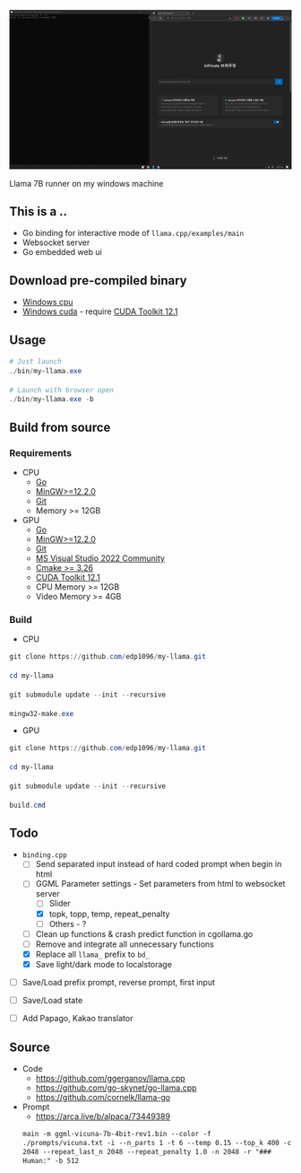 ![image description](doc/screenshot.gif)

Llama 7B runner on my windows machine

## This is a ..

* Go binding for interactive mode of `llama.cpp/examples/main`
* Websocket server
* Go embedded web ui


## Download pre-compiled binary
* [Windows cpu](https://github.com/edp1096/my-llama/releases/download/v0.1.2/my-llama.exe)
* [Windows cuda](https://github.com/edp1096/my-llama/releases/download/v0.1.2/my-llama_cu.zip) - require [CUDA Toolkit 12.1](https://developer.nvidia.com/cuda-downloads?target_os=Windows&target_arch=x86_64)


## Usage
```powershell
# Just launch
./bin/my-llama.exe

# Launch with browser open
./bin/my-llama.exe -b
```


## Build from source

### Requirements
* CPU
    * [Go](https://golang.org/dl)
    * [MinGW>=12.2.0](https://github.com/brechtsanders/winlibs_mingw/releases/tag/12.2.0-16.0.0-10.0.0-ucrt-r5)
    * [Git](https://github.com/git-for-windows/git/releases)
    * Memory >= 12GB
* GPU
    * [Go](https://golang.org/dl)
    * [MinGW>=12.2.0](https://github.com/brechtsanders/winlibs_mingw/releases/tag/12.2.0-16.0.0-10.0.0-ucrt-r5)
    * [Git](https://github.com/git-for-windows/git/releases)
    * [MS Visual Studio 2022 Community](https://visualstudio.microsoft.com/vs)
    * [Cmake >= 3.26](https://cmake.org/download)
    * [CUDA Toolkit 12.1](https://developer.nvidia.com/cuda-downloads?target_os=Windows&target_arch=x86_64)
    * CPU Memory >= 12GB
    * Video Memory >= 4GB

### Build
* CPU
```powershell
git clone https://github.com/edp1096/my-llama.git

cd my-llama

git submodule update --init --recursive

mingw32-make.exe
```
* GPU
```powershell
git clone https://github.com/edp1096/my-llama.git

cd my-llama

git submodule update --init --recursive

build.cmd
```


## Todo
* `binding.cpp`
    * [ ] Send separated input instead of hard coded prompt when begin in html
    * [ ] GGML Parameter settings - Set parameters from html to websocket server
        * [ ] Slider
        * [x] topk, topp, temp, repeat_penalty
        * [ ] Others - ?
    * [ ] Clean up functions & crash predict function in cgollama.go
    * [ ] Remove and integrate all unnecessary functions
    * [x] Replace all `llama_` prefix to `bd_`
    * [x] Save light/dark mode to localstorage
* [ ] Save/Load prefix prompt, reverse prompt, first input
* [ ] Save/Load state
* [ ] Add Papago, Kakao translator


## Source
* Code
    * https://github.com/ggerganov/llama.cpp
    * https://github.com/go-skynet/go-llama.cpp
    * https://github.com/cornelk/llama-go
* Prompt
    * https://arca.live/b/alpaca/73449389
    ```dos
    main -m ggml-vicuna-7b-4bit-rev1.bin --color -f ./prompts/vicuna.txt -i --n_parts 1 -t 6 --temp 0.15 --top_k 400 -c 2048 --repeat_last_n 2048 --repeat_penalty 1.0 -n 2048 -r "### Human:" -b 512
    ```
